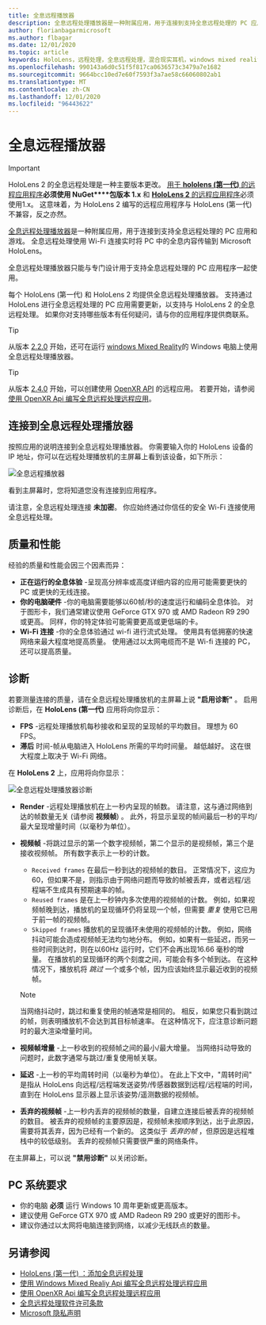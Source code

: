 ```yaml
---
title: 全息远程播放器
description: 全息远程处理播放器是一种附属应用，用于连接到支持全息远程处理的 PC 应用和游戏。 全息远程处理使用 Wi-Fi 连接实时将 PC 中的全息内容传输到 Microsoft HoloLens。
author: florianbagarmicrosoft
ms.author: flbagar
ms.date: 12/01/2020
ms.topic: article
keywords: HoloLens，远程处理，全息远程处理，混合现实耳机，windows mixed reality 耳机，虚拟现实耳机，诊断，性能
ms.openlocfilehash: 990143a6d0c51f5f817ca0636573c3479a7e1682
ms.sourcegitcommit: 9664bcc10ed7e60f7593f3a7ae58c66060802ab1
ms.translationtype: MT
ms.contentlocale: zh-CN
ms.lasthandoff: 12/01/2020
ms.locfileid: "96443622"
---
```

# <a name="holographic-remoting-player"></a>全息远程播放器

>[!IMPORTANT]
>HoloLens 2 的全息远程处理是一种主要版本更改。 [用于 **hololens (第一代)** 的远程应用程序](add-holographic-remoting.md)**必须使用 NuGet****包版本 1.x** 和 [ **HoloLens 2** 的远程应用程序](holographic-remoting-create-remote-wmr.md)必须使用1.x。 这意味着，为 HoloLens 2 编写的远程应用程序与 HoloLens (第一代) 不兼容，反之亦然。

[全息远程处理播放器](https://www.microsoft.com/p/holographic-remoting-player/9nblggh4sv40)是一种附属应用，用于连接到支持全息远程处理的 PC 应用和游戏。 全息远程处理使用 Wi-Fi 连接实时将 PC 中的全息内容传输到 Microsoft HoloLens。

全息远程处理播放器只能与专门设计用于支持全息远程处理的 PC 应用程序一起使用。

每个 HoloLens (第一代) 和 HoloLens 2 均提供全息远程处理播放器。  支持通过 HoloLens 进行全息远程处理的 PC 应用需要更新，以支持与 HoloLens 2 的全息远程处理。 如果你对支持哪些版本有任何疑问，请与你的应用程序提供商联系。

>[!TIP]
>从版本 [2.2.0](holographic-remoting-version-history.md#v2.2.0) 开始，还可在运行 [windows Mixed Reality](../../discover/navigating-the-windows-mixed-reality-home.md)的 Windows 电脑上使用全息远程处理播放器。

>[!TIP]
>从版本 [2.4.0](holographic-remoting-version-history.md#v2.4.0) 开始，可以创建使用 [OpenXR API](../native/openxr.md) 的远程应用。 若要开始，请参阅 [使用 OpenXR Api 编写全息远程处理远程应用](holographic-remoting-create-remote-openxr.md)。

## <a name="connecting-to-the-holographic-remoting-player"></a>连接到全息远程处理播放器

按照应用的说明连接到全息远程处理播放器。 你需要输入你的 HoloLens 设备的 IP 地址，你可以在远程处理播放机的主屏幕上看到该设备，如下所示：

![全息远程播放器](images/holographicremotingplayer.png)

看到主屏幕时，您将知道您没有连接到应用程序。

请注意，全息远程处理连接 **未加密**。 你应始终通过你信任的安全 Wi-Fi 连接使用全息远程处理。

## <a name="quality-and-performance"></a>质量和性能

经验的质量和性能会因三个因素而异：
* **正在运行的全息体验** -呈现高分辨率或高度详细内容的应用可能需要更快的 PC 或更快的无线连接。
* **你的电脑硬件** -你的电脑需要能够以60帧/秒的速度运行和编码全息体验。 对于图形卡，我们通常建议使用 GeForce GTX 970 或 AMD Radeon R9 290 或更高。 同样，你的特定体验可能需要更高或更低端的卡。
* **Wi-Fi 连接** -你的全息体验通过 wi-fi 进行流式处理。 使用具有低拥塞的快速网络来最大程度地提高质量。 使用通过以太网电缆而不是 Wi-fi 连接的 PC，还可以提高质量。

## <a name="diagnostics"></a>诊断

若要测量连接的质量，请在全息远程处理播放机的主屏幕上说 **"启用诊断"** 。 启用诊断后，在 **HoloLens (第一代)** 应用将向你显示：

* **FPS** -远程处理播放机每秒接收和呈现的呈现帧的平均数目。 理想为 60 FPS。
* **滞后** 时间-帧从电脑进入 HoloLens 所需的平均时间量。 越低越好。 这在很大程度上取决于 Wi-Fi 网络。

在 **HoloLens 2** 上，应用将向你显示：

![全息远程处理播放器诊断](images/holographicremotingplayer-diag.png)

* **Render** -远程处理播放机在上一秒内呈现的帧数。 请注意，这与通过网络到达的帧数量无关 (请参阅 **视频帧**) 。 此外，将显示呈现的帧间最后一秒的平均/最大呈现增量时间（以毫秒为单位）。

* **视频帧** -将跳过显示的第一个数字视频帧，第二个显示的是视频帧，第三个是接收视频帧。 所有数字表示上一秒的计数。
    * ```Received frames``` 在最后一秒到达的视频帧的数目。 正常情况下，这应为60，但如果不是，则指示由于网络问题而导致的帧被丢弃，或者远程/远程端不生成具有预期速率的帧。
    * ```Reused frames``` 是在上一秒钟内多次使用的视频帧的计数。 例如，如果视频帧晚到达，播放机的呈现循环仍将呈现一个帧，但需要 *重复* 使用它已用于前一帧的视频帧。
    * ```Skipped frames``` 播放机的呈现循环未使用的视频帧的计数。 例如，网络抖动可能会造成视频帧无法均匀地分布。 例如，如果有一些延迟，而另一些时间到达时，则在以60Hz 运行时，它们不会再出现16.66 毫秒的增量。 在播放机的呈现循环的两个刻度之间，可能会有多个帧到达。 在这种情况下，播放机将 *跳过* 一个或多个帧，因为应该始终显示最近收到的视频帧。

    >[!NOTE]
    >当网络抖动时，跳过和重复使用的帧通常是相同的。 相反，如果您只看到跳过的帧，则表明播放机不会达到其目标帧速率。 在这种情况下，应注意诊断问题时的最大渲染增量时间。

* **视频帧增量** -上一秒收到的视频帧之间的最小/最大增量。 当网络抖动导致的问题时，此数字通常与跳过/重复使用帧关联。
* **延迟** -上一秒的平均周转时间（以毫秒为单位）。 在此上下文中，"周转时间" 是指从 HoloLens 向远程/远程端发送姿势/传感器数据到远程/远程端的时间，直到在 HoloLens 显示器上显示该姿势/遥测数据的视频帧。
* **丢弃的视频帧** -上一秒内丢弃的视频帧的数量，自建立连接后被丢弃的视频帧的数目。 被丢弃的视频帧的主要原因是，视频帧未按顺序到达，出于此原因，需要将其丢弃，因为已经有一个新的。 这类似于 *丢弃的帧* ，但原因是远程堆栈中的较低级别。 丢弃的视频帧只需要很严重的网络条件。

在主屏幕上，可以说 **"禁用诊断"** 以关闭诊断。

## <a name="pc-system-requirements"></a>PC 系统要求
* 你的电脑 **必须** 运行 Windows 10 周年更新或更高版本。
* 建议使用 GeForce GTX 970 或 AMD Radeon R9 290 或更好的图形卡。
* 建议你通过以太网将电脑连接到网络，以减少无线跃点的数量。

## <a name="see-also"></a>另请参阅
* [HoloLens (第一代) ：添加全息远程处理](add-holographic-remoting.md)
* [使用 Windows Mixed Realiy Api 编写全息远程处理远程应用](holographic-remoting-create-remote-wmr.md)
* [使用 OpenXR Api 编写全息远程处理远程应用](holographic-remoting-create-remote-openxr.md)
* [全息远程处理软件许可条款](https://docs.microsoft.com//legal/mixed-reality/microsoft-holographic-remoting-software-license-terms)
* [Microsoft 隐私声明](https://go.microsoft.com/fwlink/?LinkId=521839)
